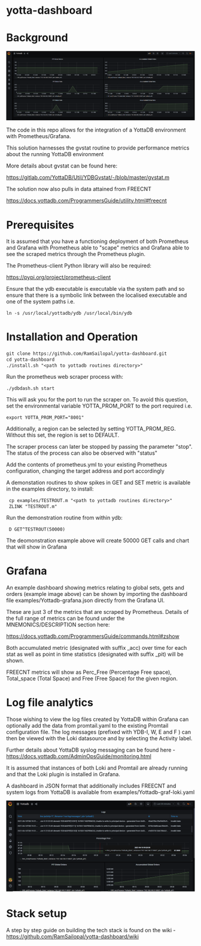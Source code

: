 # yotta-dashboard


# Background


![Alt text](yottadb-graf.PNG?raw=true "YottaDB Dashboard")

The code in this repo allows for the integration of a YottaDB environment with Prometheus/Grafana.

This solution harnesses the gvstat routine to provide performance metrics about the running YottaDB environment

More details about gvstat can be found here:

https://gitlab.com/YottaDB/Util/YDBGvstat/-/blob/master/gvstat.m

The solution now also pulls in data attained from FREECNT

https://docs.yottadb.com/ProgrammersGuide/utility.html#freecnt


# Prerequisites

It is assumed that you have a functioning deployment of both Prometheus and Grafana with Prometheus able to "scape" metrics and Grafana able to see the scraped metrics through the Prometheus plugin.

The Prometheus-client Python library will also be required:

https://pypi.org/project/prometheus-client

Ensure that the ydb executable is executable via the system path and so ensure that there is a symbolic link between the localised executable and one of the system paths i.e.

    ln -s /usr/local/yottadb/ydb /usr/local/bin/ydb


# Installation and Operation

    git clone https://github.com/RamSailopal/yotta-dashboard.git
    cd yotta-dashboard
    ./install.sh "<path to yottadb routines directory>"
    
Run the prometheus web scraper process with:
   
    ./ydbdash.sh start
   
This will ask you for the port to run the scraper on. To avoid this question, set the environmental variable YOTTA_PROM_PORT to the port required i.e.

    export YOTTA_PROM_PORT="8001"

Additionally, a region can be selected by setting YOTTA_PROM_REG. Without this set, the region is set to DEFAULT.
    
The scraper process can later be stopped by passing the parameter "stop". The status of the process can also be observed with "status"
    


Add the contents of prometheus.yml to your existing Prometheus configuration, changing the target address and port accordingly
     
A demonstation routines to show spikes in GET and SET metric is available in the examples directory, to install:

     cp examples/TESTROUT.m "<path to yottadb routines directory>"
     ZLINK "TESTROUT.m"
    
Run the demonstration routine from within ydb:

     D GET^TESTROUT(50000)
     
The deomonstration example above will create 50000 GET calls and chart that will show in Grafana


# Grafana

An example dashboard showing metrics relating to global sets, gets and orders (example image above) can be shown by importing the dashboard file examples/Yottadb-grafana.json directly from the Grafana UI.

These are just 3 of the metrics that are scraped by Prometheus. Details of the full range of metrics can be found under the MNEMONICS/DESCRIPTION section here:

https://docs.yottadb.com/ProgrammersGuide/commands.html#zshow

Both accumulated metric (designated with suffix _acc) over time for each stat as well as point in time statistics (designated with suffix _pit) will be shown.

FREECNT metrics will show as Perc_Free (Percentage Free space), Total_space (Total Space) and Free (Free Space) for the given region.


# Log file analytics

Those wishing to view the log files created by YottaDB within Grafana can optionally add the data from promtail.yaml to the existing Promtail configuration file. The log messages (prefixed with YDB-I, W, E and F ) can then be viewed with the Loki datasource and by selecting the Activity label.

Further details about YottaDB syslog messaging can be found here - https://docs.yottadb.com/AdminOpsGuide/monitoring.html

It is assumed that instances of both Loki and Promtail are already running and that the Loki plugin is installed in Grafana.

A dashboard in JSON format that additionally includes FREECNT and system logs from YottaDB is available from examples/Yottadb-graf-loki.yaml 

![Alt text](yottadb-graf2.PNG?raw=true "YottaDB Dashboard")


# Stack setup

A step by step guide on building the tech stack is found on the wiki - https://github.com/RamSailopal/yotta-dashboard/wiki

